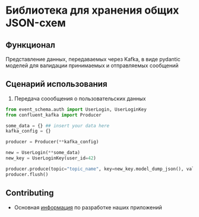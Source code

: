 # Библиотека для хранения общих JSON-схем

## Функционал
Представление данных, передаваемых через Kafka, в виде pydantic моделей для валидации принимаемых и отправляемых сообщений

## Сценарий использования
1. Передача соообщения о пользовательских данных
```python
from event_schema.auth import UserLogin, UserLoginKey
from confluent_kafka import Producer

some_data = {} ## insert your data here
kafka_config = {}

producer = Producer(**kafka_config)

new = UserLogin(**some_data)
new_key = UserLoginKey(user_id=42)

producer.produce(topic="topic_name", key=new_key.model_dump_json(), value=new.model_dump_json())
producer.flush()
```

## Contributing 
- Основная [информация](https://github.com/profcomff/.github/wiki/%255Bdev%255D-Backend-%25D1%2580%25D0%25B0%25D0%25B7%25D1%2580%25D0%25B0%25D0%25B1%25D0%25BE%25D1%2582%25D0%25BA%25D0%25B0) по разработке наших приложений
